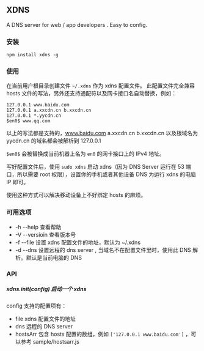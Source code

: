 
## XDNS

A DNS server for web / app developers . Easy to config.

### 安装

```
npm install xdns -g
```

### 使用

在当前用户根目录创建文件 `~/.xdns` 作为 xdns 配置文件。 此配置文件完全兼容 hosts 文件的写法，另外还支持通配符以及网卡接口名自动替换，例如：

```
127.0.0.1 www.baidu.com
127.0.0.1 a.xxcdn.cn b.xxcdn.cn
127.0.0.1 *.yycdn.cn
$en0$ www.qq.com
```

以上的写法都是支持的，www.baidu.com a.xxcdn.cn b.xxcdn.cn 以及根域名为 yycdn.cn 的域名都会被解析到 127.0.0.1

`$en0$` 会被替换成当前机器上名为 `en0` 的网卡接口上的 IPv4 地址。

写好配置文件后，使用 `sudo xdns` 启动 xdns（因为 DNS Server 运行在 53 端口，所以需要 root 权限），设置你的手机或者其他设备 DNS 为运行 xdns 的电脑 IP 即可。

使用这种方式可以解决移动设备上不好绑定 hosts 的麻烦。

### 可用选项

* -h --help 查看帮助
* -V --versioin 查看版本号
* -f --file 设置 xdns 配置文件的地址，默认为 ~/.xdns
* -d --dns 设置远程的 dns server , 当域名不在配置文件里时，使用此 DNS 解析。默认是当前电脑的 DNS

### API

##### xdns.init(config) 启动一个 xdns

config 支持的配置项有：

* file xdns 配置文件的地址
* dns 远程的 DNS server
* hostsArr 包含 hosts 配置的数组，例如 `['127.0.0.1 www.baidu.com']` ，可以参考 sample/hostsarr.js
